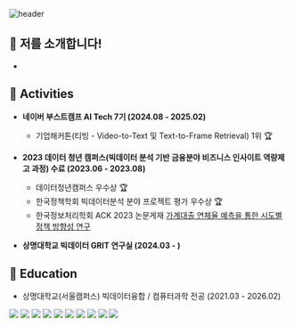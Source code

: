 <div>
  
  <!--Header-->
  ![header](https://capsule-render.vercel.app/api?type=waving&color=87CEFA&height=230&section=header&text=Connecting%20Data%20to%20the%20World&fontSize=40&animation=fadeIn&fontAlignY=35&desc=Data%20Science%20|%20Sujin%20Lee%20&descAlignY=55&descAlign=85&fontColor=000080)

</div>

<div>
  <!--Body-->
  
  ## :whale2: 저를 소개합니다!
  - 
  ## :whale2: Activities
  - **네이버 부스트캠프 AI Tech 7기 (2024.08 - 2025.02)**
    - 기업해커톤(티빙 - Video-to-Text 및 Text-to-Frame Retrieval) 1위 :trophy:
  - **2023 데이터 청년 캠퍼스(빅데이터 분석 기반 금융분야 비즈니스 인사이트 역량제고 과정) 수료 (2023.06 - 2023.08)**
    - 데이터청년캠퍼스 우수상 :trophy:
    - 한국정책학회 빅데이터분석 분야 프로젝트 평가 우수상 :trophy:
    - 한국정보처리학회 ACK 2023 논문게재 [가계대출 연체율 예측을 통한 시도별 정책 방향성 연구](https://www.riss.kr/link?id=A108901717)
  
  - **상명대학교 빅데이터 GRIT 연구실 (2024.03 - )**
  ## :whale2: Education
  - 상명대학교(서울캠퍼스) 빅데이터융합 / 컴퓨터과학 전공 (2021.03 - 2026.02)

  <!--
  ## :whale2: Tech Stacks
  <!--Python-->
  <img src="https://img.shields.io/badge/Python-3776AB?style=flat-square&logo=Python&logoColor=white"/>  
  <!--PyTorch-->
  <img src="https://img.shields.io/badge/PyTorch-EE4C2C?style=flat-square&logo=PyTorch&logoColor=white"/>
  <img src="https://img.shields.io/badge/Git-F05032?style=flat&logo=Git&logoColor=white">
  <img src="https://img.shields.io/badge/Github-181717?style=flat&logo=Github&logoColor=white">
  <img src="https://img.shields.io/badge/Java-007396?style=flat&logo=Java&logoColor=white">
  <!--MySQL-->
  <img src="https://img.shields.io/badge/MySQL-4479A1?style=flat-square&logo=MySQL&logoColor=white"/>
  <img src="https://img.shields.io/badge/Docker-2496ED?style=flat&logo=Docker&logoColor=white">
  <!--Amazon AWS-->
  <img src="https://img.shields.io/badge/Amazon AWS-232F3E?style=flat-square&logo=Amazon AWS&logoColor=white"/>
  <!--Slack-->
  <img src="https://img.shields.io/badge/Slack-4A154B?style=flat-square&logo=Slack&logoColor=white"/>
  <img src="https://img.shields.io/badge/Notion-000000?style=flat&logo=Notion&logoColor=white">
  <br/>
  <br/>
  
  </div>


<!--
**owlemily/owlemily** is a ✨ _special_ ✨ repository because its `README.md` (this file) appears on your GitHub profile.

Here are some ideas to get you started:

- 🔭 I’m currently working on ...
- 🌱 I’m currently learning ...
- 👯 I’m looking to collaborate on ...
- 🤔 I’m looking for help with ...
- 💬 Ask me about ...
- 📫 How to reach me: ...
- 😄 Pronouns: ...
- ⚡ Fun fact: ...
-->
